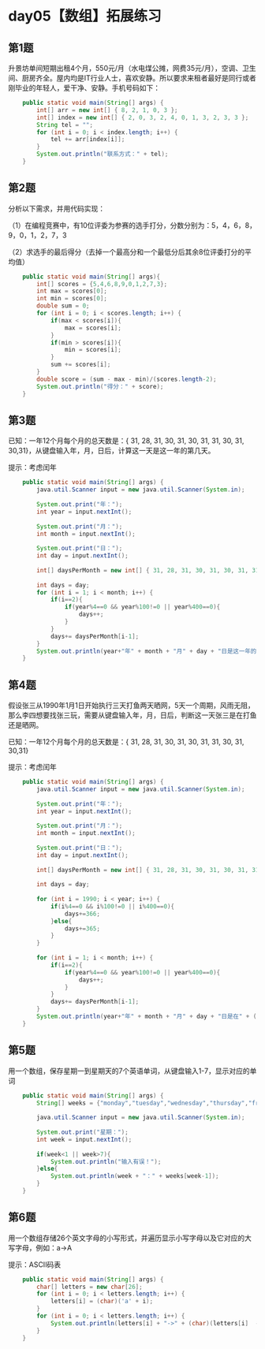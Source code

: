 # day05【数组】拓展练习

## 第1题

升景坊单间短期出租4个月，550元/月（水电煤公摊，网费35元/月），空调、卫生间、厨房齐全。屋内均是IT行业人士，喜欢安静。所以要求来租者最好是同行或者刚毕业的年轻人，爱干净、安静。手机号码如下：

```java
	public static void main(String[] args) {
		int[] arr = new int[] { 8, 2, 1, 0, 3 };
		int[] index = new int[] { 2, 0, 3, 2, 4, 0, 1, 3, 2, 3, 3 };
		String tel = "";
		for (int i = 0; i < index.length; i++) {
			tel += arr[index[i]];
		}
		System.out.println("联系方式：" + tel);
	}
```

## 第2题

分析以下需求，并用代码实现：

（1）在编程竞赛中，有10位评委为参赛的选手打分，分数分别为：5，4，6，8，9，0，1，2，7，3

（2）求选手的最后得分（去掉一个最高分和一个最低分后其余8位评委打分的平均值）

```java
 	public static void main(String[] args){
		int[] scores = {5,4,6,8,9,0,1,2,7,3};
		int max = scores[0];
		int min = scores[0];
		double sum = 0;
		for (int i = 0; i < scores.length; i++) {
			if(max < scores[i]){
				max = scores[i];
			}
			if(min > scores[i]){
				min = scores[i];
			}
			sum += scores[i];
		}
		double score = (sum - max - min)/(scores.length-2);
		System.out.println("得分：" + score);
	}
```

## 第3题

已知：一年12个月每个月的总天数是：{ 31, 28, 31, 30, 31, 30, 31, 31, 30, 31, 30,31}，从键盘输入年，月，日后，计算这一天是这一年的第几天。

提示：考虑闰年

```java
	public static void main(String[] args) {
		java.util.Scanner input = new java.util.Scanner(System.in);
		
		System.out.print("年：");
		int year = input.nextInt();
		
		System.out.print("月：");
		int month = input.nextInt();
		
		System.out.print("日：");
		int day = input.nextInt();
		
		int[] daysPerMonth = new int[] { 31, 28, 31, 30, 31, 30, 31, 31, 30, 31, 30,31};
		
		int days = day;
		for (int i = 1; i < month; i++) {
			if(i==2){
				if(year%4==0 && year%100!=0 || year%400==0){
					days++;
				}
			}
			days+= daysPerMonth[i-1];
		}
		System.out.println(year+"年" + month + "月" + day + "日是这一年的第" + days + "天");
	}
```

## 第4题

假设张三从1990年1月1日开始执行三天打鱼两天晒网，5天一个周期，风雨无阻，那么李四想要找张三玩，需要从键盘输入年，月，日后，判断这一天张三是在打鱼还是晒网。

已知：一年12个月每个月的总天数是：{ 31, 28, 31, 30, 31, 30, 31, 31, 30, 31, 30,31}

提示：考虑闰年

```java
	public static void main(String[] args) {
		java.util.Scanner input = new java.util.Scanner(System.in);
		
		System.out.print("年：");
		int year = input.nextInt();
		
		System.out.print("月：");
		int month = input.nextInt();
		
		System.out.print("日：");
		int day = input.nextInt();
		
		int[] daysPerMonth = new int[] { 31, 28, 31, 30, 31, 30, 31, 31, 30, 31, 30,31};
		
		int days = day;
		
		for (int i = 1990; i < year; i++) {
			if(i%4==0 && i%100!=0 || i%400==0){
				days+=366;
			}else{
				days+=365;
			}
		}
		
		for (int i = 1; i < month; i++) {
			if(i==2){
				if(year%4==0 && year%100!=0 || year%400==0){
					days++;
				}
			}
			days+= daysPerMonth[i-1];
		}
		System.out.println(year+"年" + month + "月" + day + "日是在" + (days%5==1 || days%5==2 || days%5==3 ? "打鱼":"晒网"));
	}
```

## 第5题

用一个数组，保存星期一到星期天的7个英语单词，从键盘输入1-7，显示对应的单词

```java
	public static void main(String[] args) {
		String[] weeks = {"monday","tuesday","wednesday","thursday","friday","saturday","sunday"};
		
		java.util.Scanner input = new java.util.Scanner(System.in);
		
		System.out.print("星期：");
		int week = input.nextInt();
		
		if(week<1 || week>7){
			System.out.println("输入有误！");
		}else{
			System.out.println(week + "：" + weeks[week-1]);
		}
	}
```

## 第6题

用一个数组存储26个英文字母的小写形式，并遍历显示小写字母以及它对应的大写字母，例如：a->A

提示：ASCII码表

```java
	public static void main(String[] args) {
		char[] letters = new char[26];
		for (int i = 0; i < letters.length; i++) {
			letters[i] = (char)('a' + i);
		}
		for (int i = 0; i < letters.length; i++) {
			System.out.println(letters[i] + "->" + (char)(letters[i]  -32));
		}
	}
```

